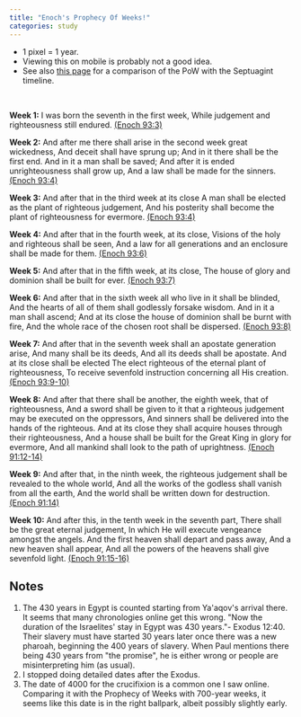 ```yaml
---
title: "Enoch's Prophecy Of Weeks!"
categories: study
---
```


- 1 pixel = 1 year.
- Viewing this on mobile is probably not a good idea.
- See also [this page](/pow) for a comparison of the PoW with the Septuagint timeline.

<br>

<canvas id="canvas" width="8000" height="245"></canvas>

**Week 1:** I was born the seventh in the first week, While judgement and righteousness still endured. [(Enoch 93:3)](https://parallel.thebookofenoch.info/#93)

**Week 2:** And after me there shall arise in the second week great wickedness, And deceit shall have sprung up; And in it there shall be the first end. And in it a man shall be saved; And after it is ended unrighteousness shall grow up, And a law shall be made for the sinners. [(Enoch 93:4)](https://parallel.thebookofenoch.info/#93)

**Week 3:** And after that in the third week at its close A man shall be elected as the plant of righteous judgement, And his posterity shall become the plant of righteousness for evermore. [(Enoch 93:4)](https://parallel.thebookofenoch.info/#93)

**Week 4:** And after that in the fourth week, at its close, Visions of the holy and righteous shall be seen, And a law for all generations and an enclosure shall be made for them. [(Enoch 93:6)](https://parallel.thebookofenoch.info/#93)

**Week 5:** And after that in the fifth week, at its close, The house of glory and dominion shall be built for ever. [(Enoch 93:7)](https://parallel.thebookofenoch.info/#93)

**Week 6:** And after that in the sixth week all who live in it shall be blinded, And the hearts of all of them shall godlessly forsake wisdom. And in it a man shall ascend; And at its close the house of dominion shall be burnt with fire, And the whole race of the chosen root shall be dispersed. [(Enoch 93:8)](https://parallel.thebookofenoch.info/#93)

**Week 7:** And after that in the seventh week shall an apostate generation arise, And many shall be its deeds, And all its deeds shall be apostate. And at its close shall be elected The elect righteous of the eternal plant of righteousness, To receive sevenfold instruction concerning all His creation. [(Enoch 93:9-10)](https://parallel.thebookofenoch.info/#93)

**Week 8:** And after that there shall be another, the eighth week, that of righteousness, And a sword shall be given to it that a righteous judgement may be executed on the oppressors, And sinners shall be delivered into the hands of the righteous. And at its close they shall acquire houses through their righteousness, And a house shall be built for the Great King in glory for evermore, And all mankind shall look to the path of uprightness. [(Enoch 91:12-14)](https://parallel.thebookofenoch.info/#91)

**Week 9:** And after that, in the ninth week, the righteous judgement shall be revealed to the whole world, And all the works of the godless shall vanish from all the earth, And the world shall be written down for destruction. [(Enoch 91:14)](https://parallel.thebookofenoch.info/#91)

**Week 10:** And after this, in the tenth week in the seventh part, There shall be the great eternal judgement, In which He will execute vengeance amongst the angels. And the first heaven shall depart and pass away, And a new heaven shall appear, And all the powers of the heavens shall give sevenfold light. [(Enoch 91:15-16)](https://parallel.thebookofenoch.info/#91)


## Notes

1. The 430 years in Egypt is counted starting from Ya'aqov's arrival there. It seems that many chronologies online get this wrong. "Now the duration of the Israelites' stay in Egypt was 430 years."- Exodus 12:40. Their slavery must have started 30 years later once there was a new pharoah, beginning the 400 years of slavery. When Paul mentions there being 430 years from "the promise", he is either wrong or people are misinterpreting him (as usual).
1. I stopped doing detailed dates after the Exodus.
1. The date of 4000 for the crucifixion is a common one I saw online. Comparing it with the Prophecy of Weeks with 700-year weeks, it seems like this date is in the right ballpark, albeit possibly slightly early.

<script>
 const COLORS = [
   "#c3e0e5"
 ];
 const LABEL_COLOR = "#000000";
 const WEEK_LINE_COLOR = "#9EA3B0";
 const YEAR_2_COLOR = "#546A7B";
 const BAR_HEIGHT = 15;

 const LABEL_FONT = "14px Verdana";
 const DESCENT_FONT = "11px Verdana";
 const YEAR_FONT = "11px Verdana";
 const YEAR_2_FONT = "9px Verdana";

 const canvas = document.getElementById("canvas");
 const ctx = canvas.getContext("2d");

 class Timeline {
   constructor(label, isWeeks, bars) {
     this.currentX = 160;
     this.currentEnd = 0;
     this.currentYear = 0;
     this.label = label;
     this.isWeeks = isWeeks;
     this.bars = bars;
   }

   drawLabel(y) {
     ctx.fillStyle = LABEL_COLOR;
     ctx.textAlign = 'center';
     ctx.font = LABEL_FONT;
     let currentY = y + 5;
     for (const line of this.label.split('\n')) {
       ctx.fillText(line, 75, currentY);
       currentY += 16;
     }
   }

   drawBar(years, name, i, y) {
     ctx.fillStyle = COLORS[i % COLORS.length];
     this.currentEnd = this.currentX + years;
     ctx.fillRect(this.currentX, y, years, BAR_HEIGHT);
     this.currentX = this.currentEnd;

     // Name label.
     if (name != "Arpakshad") {
       ctx.fillStyle = LABEL_COLOR;
       ctx.textAlign = 'center';
       ctx.font = DESCENT_FONT;
       let offset = (this.isWeeks || i % 2 === 0) ? 18 : 35;
       ctx.fillText(name, this.currentEnd, y + BAR_HEIGHT + offset);
     }

     // Boundary.
     ctx.lineWidth = 1
     ctx.strokeStyle = LABEL_COLOR;
     ctx.beginPath();
     ctx.moveTo(this.currentEnd, y);
     ctx.lineTo(this.currentEnd, y + BAR_HEIGHT);
     ctx.stroke();
     if (this.isWeeks && name != "Week 1") {
       ctx.strokeStyle = WEEK_LINE_COLOR;
       ctx.beginPath();
       ctx.moveTo(this.currentEnd, 1);
       ctx.lineTo(this.currentEnd, y);
       ctx.stroke();
       ctx.strokeStyle = "white";
       ctx.beginPath();
       ctx.moveTo(this.currentEnd+1, 1);
       ctx.lineTo(this.currentEnd+1, y);
       ctx.stroke();
     }

     // Year.
     if (name != "Arpakshad") {
       ctx.font = YEAR_FONT;
       ctx.fillText(this.currentYear, this.currentEnd, y - 3);

       if (years > 35) {
         ctx.font = YEAR_2_FONT;
         ctx.fillStyle = YEAR_2_COLOR;
         let oldBaseline = ctx.textBaseline;
         ctx.textBaseline = "middle";
         ctx.fillText(years, this.currentEnd - years / 2, y + BAR_HEIGHT / 2);
         ctx.textBaseline = oldBaseline;
       }
     }
   }

   drawTimeline(y) {
     this.drawLabel(y);

     for (let i = 0; i < this.bars.length; i++) {
       const [name, years] = this.bars[i];
       this.currentYear += years;
       this.drawBar(years, name, i, y);
     }
   }

 }

 // Masoretic. 1656 years from A'dam to Flood.
 const MASORETIC = new Timeline("Masoretic\ntimeline", false, [
   ["A'dam", 0],
   ["Sheth", 130],
   ["Enosh", 105],
   ["Qeynan", 90],
   ["Mahalal’el", 70],
   ["Yered", 65],
   ["Chanok", 162],
   ["Methushelach", 65],
   ["Lamek", 187],
   ["Noach", 182],
   ["Flood", 600],
   ["Arpakshad", 2],
   ["Shelach", 35],
   ["Eber", 30],
   ["Peleg", 34],
   ["Re'u", 30],
   ["Serug", 32],
   ["Nachor", 30],
   ["Terach", 29],
   ["Abram", 70],
   ["Yitshaq", 100],
   ["Ya'aqov", 60],
   // "Jacob lived in the land of Egypt seventeen years; so the days of Jacob, the years of his life, were 147 years." Genesis 47:28
   ["Ya'aqov in Egypt¹", 130],
   // "Now the duration of the Israelites' stay in Egypt was 430 years."- Exodus 12:40
   ["Exodus²", 430],
   ["crucifixion³", 1332],
   ["temple destroyed", 40],
   ["540 AD", 470],
   ["1500 AD", 960],
   ["2024 AD", 524],
 ]);
 const POW_700 = new Timeline("Prophecy of Weeks\n(700-year weeks)", true, [
   ["Week 1", 0],
   ["Week 2", 700],
   ["Week 3", 700],
   ["Week 4", 700],
   ["Week 5", 700],
   ["Week 6", 700],
   ["Week 7", 700],
   ["Week 8", 700],
   ["Week 9", 700],
   ["Week 10", 700],
   ["Weeks without number...", 700],
 ]);

 // Draw timelines.
 // Draw in reverse order so that the week boundaries are behind the bars.
 POW_700.drawTimeline(150);
 MASORETIC.drawTimeline(20);
</script>
